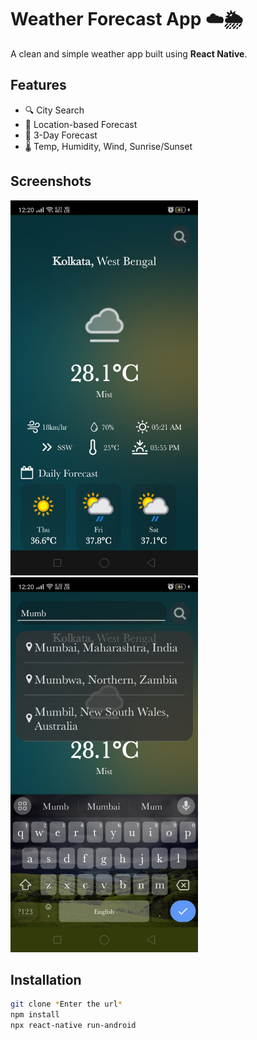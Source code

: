 # Weather Forecast App ☁️🌦️

A clean and simple weather app built using **React Native**.

## Features

- 🔍 City Search
- 📍 Location-based Forecast
- 📅 3-Day Forecast
- 🌡️ Temp, Humidity, Wind, Sunrise/Sunset

## Screenshots

<img src="./src/assets/images/homeSS.jpg" width="300">
<img src="./src//assets/images/searchSS.jpg" width="300">

## Installation

```bash
git clone *Enter the url*
npm install
npx react-native run-android
```
